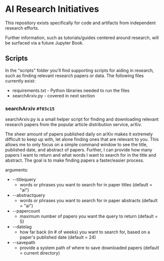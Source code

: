 # AI Research Initiatives

This repository exists specifically for code and artifacts from independent research efforts. 

Further information, such as tutorials/guides centered around research, will be surfaced via a future Jupyter Book. 

## Scripts

In the "scripts" folder you'll find supporting scripts for aiding in research, such as finding relevant research papers or data. The following files currently exist: 

* requirements.txt - Python libraries needed to run the files
* searchArxiv.py - covered in next section

### searchArxiv `#f03c15`

searchArxiv.py is a small helper script for finding and downloading relevant research papers from the popular article distribution service, arXiv.

The sheer amount of papers published daily on arXiv makes it extremely difficult to keep up with, let alone finding ones that are relevant to you. This allows me to only focus on a simple command window to see the title, published date, and abstract of papers. Further, I can provide how many papers I want to return and what words I want to search for in the title and abstract. The goal is to make finding papers a faster/easier process.

arguments:
* --titlequery
  * words or phrases you want to search for in paper titles (default = "ai")
* --abstractquery
  * words or phrases you want to search for in paper abstracts (default = "ai")
* --papercount
  * maximum number of papers you want the query to return (default = 5)
* --datelag
  * how far back (in # of weeks) you want to search for, based on a paper's published date (default = 24)
* --savepath
  * provide a system path of where to save downloaded papers (default = current directory)
